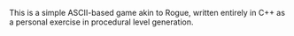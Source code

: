 This is a simple ASCII-based game akin to Rogue, written entirely in C++ as a personal exercise in procedural level generation.

